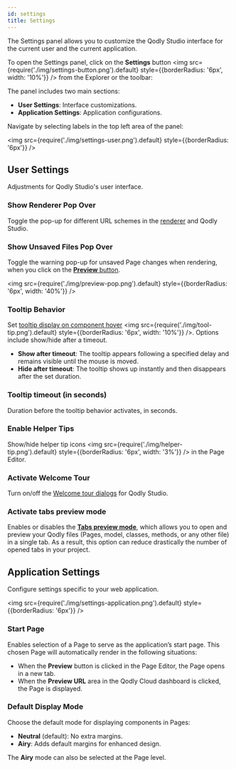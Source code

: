 ```yaml
---
id: settings
title: Settings
---
```


The Settings panel allows you to customize the Qodly Studio interface for the current user and the current application. 

To open the Settings panel, click on the **Settings** button <img src={require('./img/settings-button.png').default} style={{borderRadius: '6px', width: '10%'}} /> from the Explorer or the toolbar:
 
The panel includes two main sections:

- **User Settings**: Interface customizations.
- **Application Settings**: Application configurations.

Navigate by selecting labels in the top left area of the panel:

<img src={require('./img/settings-user.png').default} style={{borderRadius: '6px'}} />


## User Settings

Adjustments for Qodly Studio's user interface.

### Show Renderer Pop Over

Toggle the pop-up for different URL schemes in the [renderer](rendering.md) and Qodly Studio.

### Show Unsaved Files Pop Over

Toggle the warning pop-up for unsaved Page changes when rendering, when you click on the [**Preview** button](rendering.md#preview-the-entire-site).

<img src={require('./img/preview-pop.png').default} style={{borderRadius: '6px', width: '40%'}} />

### Tooltip Behavior

Set [tooltip display on component hover](pageLoaders/components/componentsBasics.md#tooltip) <img src={require('./img/tool-tip.png').default} style={{borderRadius: '6px', width: '10%'}} />. Options include show/hide after a timeout.

- **Show after timeout**: The tooltip appears following a specified delay and remains visible until the mouse is moved.
- **Hide after timeout**: The tooltip shows up instantly and then disappears after the set duration.

### Tooltip timeout (in seconds)

Duration before the tooltip behavior activates, in seconds.

### Enable Helper Tips

Show/hide helper tip icons <img src={require('./img/helper-tip.png').default} style={{borderRadius: '6px', width: '3%'}} /> in the Page Editor.

### Activate Welcome Tour

Turn on/off the [Welcome tour dialogs](../concepts/quickstart.md#step-3-navigate-qodly-studio-and-begin-the-welcome-tour) for Qodly Studio.

### Activate tabs preview mode

Enables or disables the [**Tabs preview mode**](overview.md#preview-mode), which allows you to open and preview your Qodly files (Pages, model, classes, methods, or any other file) in a single tab. As a result, this option can reduce drastically the number of opened tabs in your project.



## Application Settings

Configure settings specific to your web application.

<img src={require('./img/settings-application.png').default} style={{borderRadius: '6px'}} />


### Start Page

Enables selection of a Page to serve as the application’s start page. This chosen Page will automatically render in the following situations:

- When the **Preview** button is clicked in the Page Editor, the Page opens in a new tab.
- When the **Preview URL** area in the Qodly Cloud dashboard is clicked, the Page is displayed.

### Default Display Mode

Choose the default mode for displaying components in Pages:

- **Neutral** (default): No extra margins.
- **Airy**: Adds default margins for enhanced design.

The **Airy** mode can also be selected at the Page level.